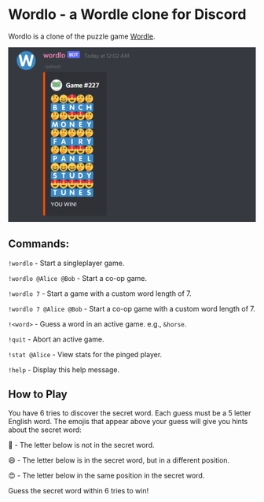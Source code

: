 # Wordlo - a Wordle clone for Discord

Wordlo is a clone of the puzzle game [Wordle](https://www.powerlanguage.co.uk/wordle/).

![Screenshot](img/screenshot.png)

## Commands:
`!wordlo` - Start a singleplayer game.

`!wordlo @Alice @Bob` - Start a co-op game.

`!wordlo 7` - Start a game with a custom word length of 7.

`!wordlo 7 @Alice @Bob` - Start a co-op game with a custom word length of 7.

`!<word>` - Guess a word in an active game. e.g., `&horse`.

`!quit` - Abort an active game.

`!stat @Alice` - View stats for the pinged player.

`!help` - Display this help message.

## How to Play
You have 6 tries to discover the secret word. Each guess must be a 5 letter
English word. The emojis that appear above your guess will give you hints about
the secret word:

🤔 - The letter below is not in the secret word.

😄 - The letter below is in the secret word, but in a different position.

😍 - The letter below in the same position in the secret word.

Guess the secret word within 6 tries to win!
